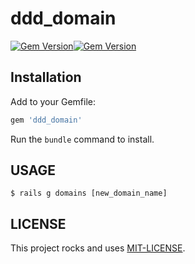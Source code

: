 # ddd_domain

[![Gem Version](https://badge.fury.io/rb/ddd_domain.svg)](https://badge.fury.io/rb/ddd_domain)[![Gem Version](https://badge.fury.io/rb/ddd_domain.svg)](https://badge.fury.io/rb/ddd_domain)

## Installation

Add to your Gemfile:

```ruby
gem 'ddd_domain'
```

Run the `bundle` command to install.

## USAGE

```shell
$ rails g domains [new_domain_name]
```

## LICENSE
This project rocks and uses [MIT-LICENSE](/MIT-LICENSE).
